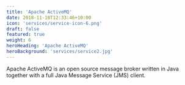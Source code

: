 ```yaml
---
title: 'Apache ActiveMQ'
date: 2018-11-18T12:33:46+10:00
icon: 'services/service-icon-6.png'
draft: false
featured: true
weight: 6
heroHeading: 'Apache ActiveMQ'
heroBackground: 'services/service2.jpg'
---
```


Apache ActiveMQ is an open source message broker written in Java together with a full Java Message Service (JMS) client.
